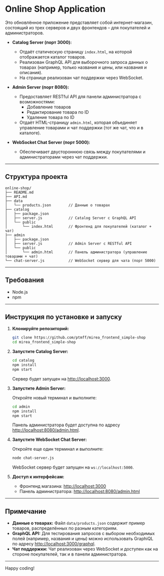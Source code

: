 
# Online Shop Application

Это обновлённое приложение представляет собой интернет-магазин, состоящий из трех серверов и двух фронтендов – для покупателей и администраторов.

- **Catalog Server (порт 3000):**
  - Отдаёт статическую страницу `index.html`, на которой отображается каталог товаров.
  - Реализован GraphQL API для выборочного запроса данных о товарах (например, только названия и цены, или названия и описания).
  - На странице реализован чат поддержки через WebSocket.

- **Admin Server (порт 8080):**
  - Предоставляет RESTful API для панели администратора с возможностями:
    - Добавление товаров
    - Редактирование товара по ID
    - Удаление товара по ID
  - Отдаёт HTML-страницу `admin.html`, которая объединяет управление товарами и чат поддержки (тот же чат, что и в каталоге).

- **WebSocket Chat Server (порт 5000):**
  - Обеспечивает двустороннюю связь между покупателями и администраторами через чат поддержки.

---

## Структура проекта

```
online-shop/
├── README.md
├── API.md
├── data
│   └── products.json        // Данные о товарах
├── catalog
│   ├── package.json
│   ├── server.js            // Catalog Server с GraphQL API
│   └── public
│       └── index.html       // Фронтенд для покупателей (каталог + чат)
├── admin
│   ├── package.json
│   ├── server.js            // Admin Server с RESTful API
│   └── public
│       └── admin.html       // Панель администратора (управление товарами + чат)
└── chat-server.js           // WebSocket сервер для чата (порт 5000)
```

---

## Требования

- Node.js
- npm

---

## Инструкция по установке и запуску

1. **Клонируйте репозиторий:**

   ```bash
   git clone https://github.com/ptmff/mirea_frontend_simple-shop
   cd mirea_frontend_simple-shop
   ```

2. **Запустите Catalog Server:**

   ```bash
   cd catalog
   npm install
   npm start
   ```

   Сервер будет запущен на [http://localhost:3000](http://localhost:3000).

3. **Запустите Admin Server:**

   Откройте новый терминал и выполните:
   
   ```bash
   cd admin
   npm install
   npm start
   ```

   Панель администратора будет доступна по адресу [http://localhost:8080/admin.html](http://localhost:8080/admin.html).

4. **Запустите WebSocket Chat Server:**

   Откройте еще один терминал и выполните:

   ```bash
   node chat-server.js
   ```

   WebSocket сервер будет запущен на `ws://localhost:5000`.

5. **Доступ к интерфейсам:**
   - Фронтенд магазина: [http://localhost:3000](http://localhost:3000)
   - Панель администратора: [http://localhost:8080/admin.html](http://localhost:8080/admin.html)

---

## Примечание

- **Данные о товарах:** Файл `data/products.json` содержит пример товаров, распределённых по разным категориям.
- **GraphQL API:** Для тестирования запросов с выбором необходимых полей (например, названия и цены) можно использовать GraphiQL по адресу [http://localhost:3000/graphql](http://localhost:3000/graphql).
- **Чат поддержки:** Чат реализован через WebSocket и доступен как на стороне покупателей, так и в панели администратора.

---

Happy coding!
